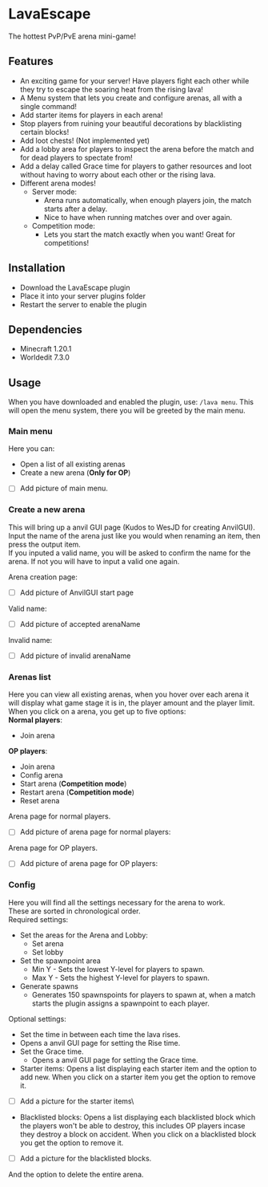 # LavaEscape
The hottest PvP/PvE arena mini-game!



## Features
  - An exciting game for your server! Have players fight each other while they try to escape the soaring heat from the rising lava!
  - A Menu system that lets you create and configure arenas, all with a single command!
  - Add starter items for players in each arena!
  - Stop players from ruining your beautiful decorations by blacklisting certain blocks!
  - Add loot chests! (Not implemented yet)
  - Add a lobby area for players to inspect the arena before the match and for dead players to spectate from!
  - Add a delay called Grace time for players to gather resources and loot without having to worry about each other or the rising lava.
  - Different arena modes!
    - Server mode:
      - Arena runs automatically, when enough players join, the match starts after a delay.
      - Nice to have when running matches over and over again.
    - Competition mode:
      - Lets you start the match exactly when you want! Great for competitions!



## Installation
  - Download the LavaEscape plugin
  - Place it into your server plugins folder
  - Restart the server to enable the plugin



## Dependencies
  - Minecraft 1.20.1
  - Worldedit 7.3.0


## Usage
When you have downloaded and enabled the plugin, use: `/lava menu`.
This will open the menu system, there you will be greeted by the main menu.
### Main menu
Here you can:
- Open a list of all existing arenas
- Create a new arena (**Only for OP**)

- [ ] Add picture of main menu.

### Create a new arena
This will bring up a anvil GUI page (Kudos to WesJD for creating AnvilGUI).  
Input the name of the arena just like you would when renaming an item, then press the output item.  
If you inputed a valid name, you will be asked to confirm the name for the arena. If not you will have to input a valid one again.

Arena creation page:
- [ ] Add picture of AnvilGUI start page

Valid name:
- [ ] Add picture of accepted arenaName

Invalid name:
- [ ] Add picture of invalid arenaName



### Arenas list
Here you can view all existing arenas, when you hover over each arena it will display what game stage it is in, the player amount and the player limit.
When you click on a arena, you get up to five options:\
**Normal players**:
  - Join arena

**OP players**:
- Join arena
- Config arena
- Start arena (**Competition mode**)
- Restart arena (**Competition mode**)
- Reset arena

Arena page for normal players.
- [ ] Add picture of arena page for normal players:

Arena page for OP players.
- [ ] Add picture of arena page for OP players:



### Config
Here you will find all the settings necessary for the arena to work.  
These are sorted in chronological order.  
Required settings:
- Set the areas for the Arena and Lobby:
  - Set arena
  - Set lobby
- Set the spawnpoint area
  - Min Y - Sets the lowest Y-level for players to spawn.
  - Max Y - Sets the highest Y-level for players to spawn.
- Generate spawns
  - Generates 150 spawnspoints for players to spawn at, when a match starts the plugin assigns a spawnpoint to each player.

Optional settings:

- Set the time in between each time the lava rises.
- Opens a anvil GUI page for setting the Rise time.
- Set the Grace time.
  - Opens a anvil GUI page for setting the Grace time.
- Starter items:
  Opens a list displaying each starter item and the option to add new.
  When you click on a starter item you get the option to remove it.
-[ ] Add a picture for the starter items\
- Blacklisted blocks:
  Opens a list displaying each blacklisted block which the players won't be able to destroy, this includes OP players incase they destroy a block on accident.
  When you click on a blacklisted block you get the option to remove it.
-[ ] Add a picture for the blacklisted blocks.

And the option to delete the entire arena.
